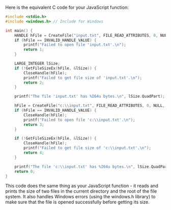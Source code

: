 Here is the equivalent C code for your JavaScript function:

```c
#include <stdio.h>
#include <windows.h> // Include for Windows

int main() {
    HANDLE hFile = CreateFile("input.txt", FILE_READ_ATTRIBUTES, 0, NULL, OPEN_EXISTING, FILE_ATTRIBUTE_NORMAL, NULL);
    if (hFile == INVALID_HANDLE_VALUE) {
        printf("Failed to open file 'input.txt'.\n");
        return 1;
    }

    LARGE_INTEGER lSize;
    if (!GetFileSizeEx(hFile, &lSize)) {
        CloseHandle(hFile);
        printf("Failed to get file size of 'input.txt'.\n");
        return 2;
    }

    printf("The file 'input.txt' has %I64u bytes.\n", lSize.QuadPart);

    hFile = CreateFile("c:\\input.txt", FILE_READ_ATTRIBUTES, 0, NULL, OPEN_EXISTING, FILE_ATTRIBUTE_NORMAL, NULL);
    if (hFile == INVALID_HANDLE_VALUE) {
        CloseHandle(hFile);
        printf("Failed to open file 'c:\\input.txt'.\n");
        return 3;
    }

    if (!GetFileSizeEx(hFile, &lSize)) {
        CloseHandle(hFile);
        printf("Failed to get file size of 'c:\\input.txt'.\n");
        return 4;
    }

    printf("The file 'c:\\input.txt' has %I64u bytes.\n", lSize.QuadPart);
    return 0;
}
```
This code does the same thing as your JavaScript function - it reads and prints the size of two files in the current directory and the root of the file system. It also handles Windows errors (using the windows.h library) to make sure that the file is opened successfully before getting its size.
